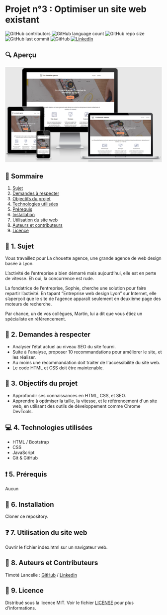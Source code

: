 # Projet n°3 : Optimiser un site web existant

![GitHub contributors](https://img.shields.io/github/contributors/LancelleTimote/Projet-n-3-Optimiser-un-site-web-existant?color=green&style=for-the-badge)
![GitHub language count](https://img.shields.io/github/languages/count/LancelleTimote/Projet-n-3-Optimiser-un-site-web-existant?style=for-the-badge)
![GitHub repo size](https://img.shields.io/github/repo-size/LancelleTimote/Projet-n-3-Optimiser-un-site-web-existant?style=for-the-badge)
![GitHub last commit](https://img.shields.io/github/last-commit/LancelleTimote/Projet-n-3-Optimiser-un-site-web-existant?style=for-the-badge)
![GitHub](https://img.shields.io/github/license/LancelleTimote/Projet-n-3-Optimiser-un-site-web-existant?style=for-the-badge)
[![LinkedIn](https://img.shields.io/badge/LinkedIn-0077B5?style=for-the-badge&logo=linkedin&logoColor=white)](https://www.linkedin.com/in/timote-lancelle-devweb/)

## :mag: Aperçu

![Aperçu du site web](visuel_projet/visuel_projet.png)

## :bookmark_tabs: Sommaire
<ol>
    <li><a href="#sujet">Sujet</a></li>
    <li><a href="#demandes_respecter">Demandes à respecter</a></li>
    <li><a href="#objectifs_projet">Objectifs du projet</a></li>
    <li><a href="#technologies_utilisees">Technologies utilisées</a></li>
    <li><a href="#prerequis">Prérequis</a></li>
    <li><a href="#installation">Installation</a></li>
    <li><a href="#utilisation_siteweb">Utilisation du site web</a></li>
    <li><a href="#auteurs_contributeurs">Auteurs et contributeurs</a></li>
    <li><a href="#licence">Licence</a></li>
</ol>

## :page_facing_up: 1. Sujet <a name = "sujet"></a>

Vous travaillez pour La chouette agence, une grande agence de web design basée à Lyon.

L’activité de l’entreprise a bien démarré mais aujourd’hui, elle est en perte de vitesse. Eh oui, la concurrence est rude.

La fondatrice de l’entreprise, Sophie, cherche une solution pour faire repartir l’activité. En tapant “Entreprise web design Lyon” sur Internet, elle s’aperçoit que le site de l’agence apparaît seulement en deuxième page des moteurs de recherche.

Par chance, un de vos collègues, Martin, lui a dit que vous étiez un spécialiste en référencement.

## :memo: 2. Demandes à respecter <a name = "demandes_respecter"></a>

* Analyser l’état actuel au niveau SEO du site fourni.
* Suite à l'analyse, proposer 10 recommandations pour améliorer le site, et les réaliser.
* Au moins une recommandation doit traiter de l'accessibilité du site web.
* Le code HTML et CSS doit être maintenable.

## :checkered_flag: 3. Objectifs du projet <a name = "objectifs_projet"></a>

* Approfondir ses connaissances en HTML, CSS, et SEO.
* Apprendre à optimiser la taille, la vitesse, et le référencement d'un site web, en utilisant des outils de développement comme Chrome DevTools.

## :computer: 4. Technologies utilisées <a name = "technologies_utilisees"></a>

* HTML / Bootstrap
* CSS
* JavaScript
* Git & GitHub

## :exclamation: 5. Prérequis <a name = "prerequis"></a>

Aucun

## :wrench: 6. Installation <a name = "installation"></a>

Cloner ce repository.

## :question: 7. Utilisation du site web <a name = "utilisation_siteweb"></a>

Ouvrir le fichier index.html sur un navigateur web.

## :beers: 8. Auteurs et Contributeurs <a name = "auteurs_contributeurs"></a>

Timoté Lancelle : [GitHub](https://github.com/LancelleTimote) / [LinkedIn](https://www.linkedin.com/in/timote-lancelle-devweb/)

## :page_with_curl: 9. Licence <a name = "licence"></a>

Distribué sous la licence MIT. Voir le fichier [LICENSE](LICENSE) pour plus d'informations.